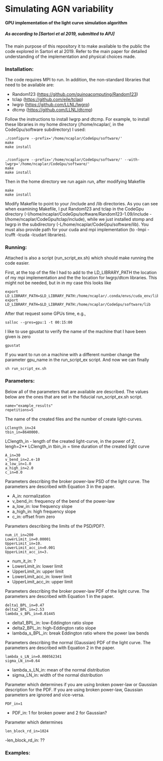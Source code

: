 # Simulating AGN variability

#### GPU implementation of the light curve simulation algorithm
##### As according to [Sartori et al 2019, submitted to APJ]

The main purpose of this repository it to make available to the public the code explored in Sartori et al 2019. Refer to the main paper for detailed understanding of the implementation and physical choices made.


### Installation:

The code requires MPI to run. In addition, the non-standard libraries that need to be available are: 
 - Random123 (https://github.com/quinoacomputing/Random123)
 - tclap (https://github.com/eile/tclap)
 - lwgrp (https://github.com/LLNL/lwgrp)
 - dtcmp (https://github.com/LLNL/dtcmp)


Follow the instructions to install lwgrp and dtcmp. For example, to install these libraries in my home directory (/home/ncaplar/, in the CodeGpu/software subdirectory) I used:

	./configure --prefix='/home/ncaplar/CodeGpu/software/'
	make 
	make install


	./configure --prefix='/home/ncaplar/CodeGpu/software/' --with-lwgrp='/home/ncaplar/CodeGpu/software/'
	make
	make install

Then in the home directory we run again run, after modifying Makefile 

	make
	make install

Modify Makefile to point to your /include and /lib directories. As you can see when examining Makefile, I put Random123 and tclap in the CodeGpu directory (-I/home/ncaplar/CodeGpu/software/Random123-1.09/include -I/home/ncaplar/CodeGpu/tclap/include), while we just installed stomp and lwgrp in the subdirectory (-L/home/ncaplar/CodeGpu/software/lib). You must also provide path for your cuda and mpi implementation (to -lmpi -lcufft -lcuda -lcudart libraries). 

### Running:

Attached is also a script (run_script_ex.sh) which should make running the code easier. 

First, at the top of the file I had to add to the LD_LIBRARY_PATH the location of my mpi implementation and the the location for lwgrp/dtcm libraries. This might not be needed, but in in my case this looks like 

	export LD_LIBRARY_PATH=$LD_LIBRARY_PATH:/home/ncaplar/.conda/envs/cuda_env/lib
	export LD_LIBRARY_PATH=$LD_LIBRARY_PATH:/home/ncaplar/CodeGpu/software/lib

After that request some GPUs time, e.g.,

	salloc --gres=gpu:1 -t 00:15:00

I like to use gpustat to verify the name of the machine that I have been given is zero

	gpustat

If you want to run on a machine with a different number change the parameter gpu_name in the run_script_ex script. And now we can finally

	sh run_script_ex.sh


### Parameters:

Below all of the parameters that are available are described. The values below are the ones that are set in the fiducial run_script_ex.sh script.

	name="example_results"
	repetitions=5

The name of the created files and the number of create light-curves.

	LClength_in=24
	tbin_in=8640000.

LClength_in - length of the created light-curve, in the power of 2, lengh=2** LClength_in
tbin_in = time duration of the created light curve


	A_in=30
	v_bend_in=2.e-10
	a_low_in=1.0
	a_high_in=2.0
	c_in=0.0

Parameters describing the broker power-law PSD of the light curve. The parameters are described with Equation 3 in the paper. 

- A_in: normalization
- v_bend_in: frequency of the bend of the power-law
- a_low_in: low frequency slope
- a_high_in: high frequency slope
- c_in: offset from zero

Parameters describing the limits of the PSD/PDF?.

	num_it_in=200
	LowerLimit_in=0.00001
	UpperLimit_in=10.
	LowerLimit_acc_in=0.001
	UpperLimit_acc_in=3.

- num_it_in: ?
- LowerLimit_in: lower limit
- UpperLimit_in: upper limit
- LowerLimit_acc_in: lower limit
- UpperLimit_acc_in: upper limit

Parameters describing the broker power-law PDF of the light curve. The parameters are described with Equation 1 in the paper. 

	delta1_BPL_in=0.47
	delta2_BPL_in=2.53
	lambda_s_BPL_in=0.01445

- delta1_BPL_in: low-Eddington ratio slope
- delta2_BPL_in: high-Eddington ratio slope
- lambda_s_BPL_in: break Eddington ratio where the power law bends

Parameters describing the normal (Gaussian) PDF of the light curve. The parameters are described with Equation 2 in the paper. 

	lambda_s_LN_in=0.000562341
	sigma_LN_in=0.64

- lambda_s_LN_in: mean of the normal distribution
- sigma_LN_in: width of the normal distribution

Parameter which determines if you are using broken power-law or Gaussian description for the PDF. If you are using broken power-law, Gaussian parameters are ignored and vice-versa.

	PDF_in=1

- PDF_in: 1 for broken power and 2 for Gaussian?


Parameter which determines

	len_block_rd_in=1024

-len_block_rd_in: ??

### Examples:
